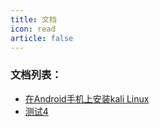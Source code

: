 ```yaml
---
title: 文档
icon: read
article: false
---
```

### 文档列表：
- [在Android手机上安装kali Linux](/posts/)
- [测试4](/docs/test4/)